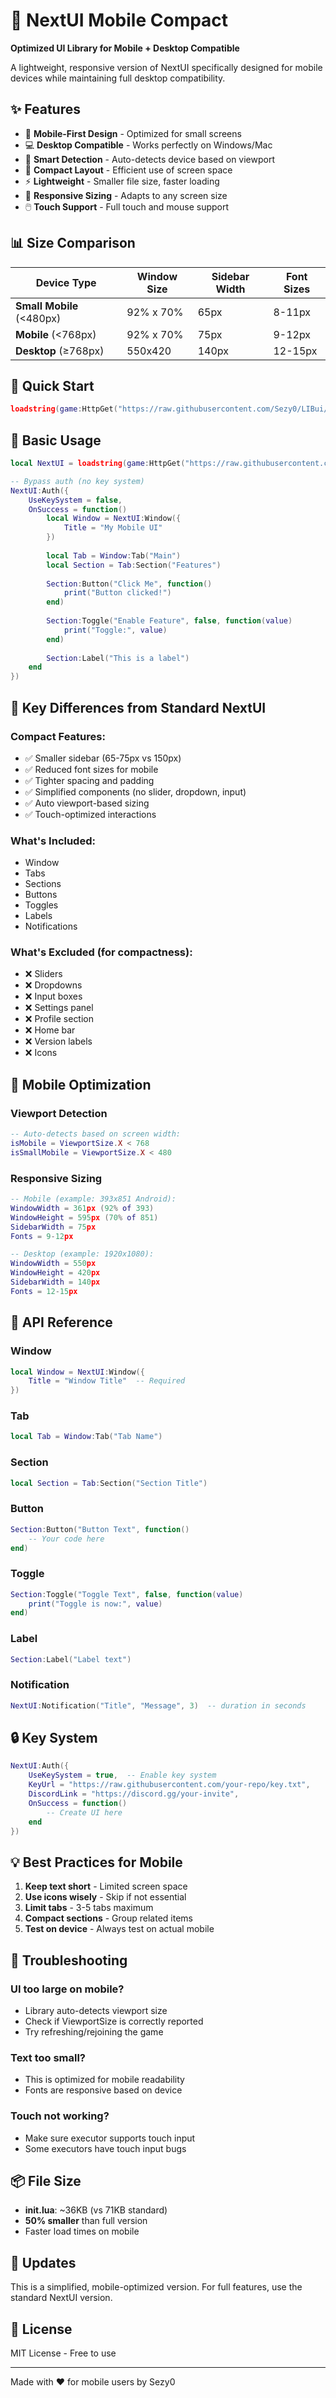 # 📱 NextUI Mobile Compact

**Optimized UI Library for Mobile + Desktop Compatible**

A lightweight, responsive version of NextUI specifically designed for mobile devices while maintaining full desktop compatibility.

## ✨ Features

- 📱 **Mobile-First Design** - Optimized for small screens
- 💻 **Desktop Compatible** - Works perfectly on Windows/Mac
- 🎯 **Smart Detection** - Auto-detects device based on viewport
- 🎨 **Compact Layout** - Efficient use of screen space
- ⚡ **Lightweight** - Smaller file size, faster loading
- 📏 **Responsive Sizing** - Adapts to any screen size
- 🖱️ **Touch Support** - Full touch and mouse support

## 📊 Size Comparison

| Device Type | Window Size | Sidebar Width | Font Sizes |
|-------------|-------------|---------------|------------|
| **Small Mobile** (<480px) | 92% x 70% | 65px | 8-11px |
| **Mobile** (<768px) | 92% x 70% | 75px | 9-12px |
| **Desktop** (≥768px) | 550x420 | 140px | 12-15px |

## 🚀 Quick Start

```lua
loadstring(game:HttpGet("https://raw.githubusercontent.com/Sezy0/LIBui/main/nextjs_mobile_compact/init.lua"))()
```

## 📖 Basic Usage

```lua
local NextUI = loadstring(game:HttpGet("https://raw.githubusercontent.com/Sezy0/LIBui/main/nextjs_mobile_compact/init.lua"))()

-- Bypass auth (no key system)
NextUI:Auth({
    UseKeySystem = false,
    OnSuccess = function()
        local Window = NextUI:Window({
            Title = "My Mobile UI"
        })
        
        local Tab = Window:Tab("Main")
        local Section = Tab:Section("Features")
        
        Section:Button("Click Me", function()
            print("Button clicked!")
        end)
        
        Section:Toggle("Enable Feature", false, function(value)
            print("Toggle:", value)
        end)
        
        Section:Label("This is a label")
    end
})
```

## 🎯 Key Differences from Standard NextUI

### Compact Features:
- ✅ Smaller sidebar (65-75px vs 150px)
- ✅ Reduced font sizes for mobile
- ✅ Tighter spacing and padding
- ✅ Simplified components (no slider, dropdown, input)
- ✅ Auto viewport-based sizing
- ✅ Touch-optimized interactions

### What's Included:
- Window
- Tabs
- Sections
- Buttons
- Toggles
- Labels
- Notifications

### What's Excluded (for compactness):
- ❌ Sliders
- ❌ Dropdowns
- ❌ Input boxes
- ❌ Settings panel
- ❌ Profile section
- ❌ Home bar
- ❌ Version labels
- ❌ Icons

## 📱 Mobile Optimization

### Viewport Detection
```lua
-- Auto-detects based on screen width:
isMobile = ViewportSize.X < 768
isSmallMobile = ViewportSize.X < 480
```

### Responsive Sizing
```lua
-- Mobile (example: 393x851 Android):
WindowWidth = 361px (92% of 393)
WindowHeight = 595px (70% of 851)
SidebarWidth = 75px
Fonts = 9-12px

-- Desktop (example: 1920x1080):
WindowWidth = 550px
WindowHeight = 420px
SidebarWidth = 140px
Fonts = 12-15px
```

## 🎨 API Reference

### Window
```lua
local Window = NextUI:Window({
    Title = "Window Title"  -- Required
})
```

### Tab
```lua
local Tab = Window:Tab("Tab Name")
```

### Section
```lua
local Section = Tab:Section("Section Title")
```

### Button
```lua
Section:Button("Button Text", function()
    -- Your code here
end)
```

### Toggle
```lua
Section:Toggle("Toggle Text", false, function(value)
    print("Toggle is now:", value)
end)
```

### Label
```lua
Section:Label("Label text")
```

### Notification
```lua
NextUI:Notification("Title", "Message", 3)  -- duration in seconds
```

## 🔒 Key System

```lua
NextUI:Auth({
    UseKeySystem = true,  -- Enable key system
    KeyUrl = "https://raw.githubusercontent.com/your-repo/key.txt",
    DiscordLink = "https://discord.gg/your-invite",
    OnSuccess = function()
        -- Create UI here
    end
})
```

## 💡 Best Practices for Mobile

1. **Keep text short** - Limited screen space
2. **Use icons wisely** - Skip if not essential
3. **Limit tabs** - 3-5 tabs maximum
4. **Compact sections** - Group related items
5. **Test on device** - Always test on actual mobile

## 🐛 Troubleshooting

### UI too large on mobile?
- Library auto-detects viewport size
- Check if ViewportSize is correctly reported
- Try refreshing/rejoining the game

### Text too small?
- This is optimized for mobile readability
- Fonts are responsive based on device

### Touch not working?
- Make sure executor supports touch input
- Some executors have touch input bugs

## 📦 File Size

- **init.lua**: ~36KB (vs 71KB standard)
- **50% smaller** than full version
- Faster load times on mobile

## 🔄 Updates

This is a simplified, mobile-optimized version. For full features, use the standard NextUI version.

## 📄 License

MIT License - Free to use

---

Made with ❤️ for mobile users by Sezy0
